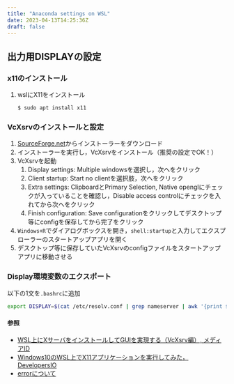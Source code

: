 ```yaml
---
title: "Anaconda settings on WSL"
date: 2023-04-13T14:25:36Z
draft: false
---
```


## 出力用DISPLAYの設定
### x11のインストール
1. wslにX11をインストール
    ```bash
    $ sudo apt install x11
    ```

### VcXsrvのインストールと設定
1. [SourceForge.net](https://ja.wikipedia.org/wiki/SourceForge.net)からインストーラーをダウンロード
1. インストーラーを実行し，VcXsrvをインストール（推奨の設定でOK！）
1. VcXsrvを起動
    1. Display settings: Multiple windowsを選択し，次へをクリック
    1. Client startup: Start no clientを選択肢，次へをクリック
    1. Extra settings: ClipboardとPrimary Selection, Native openglにチェックが入っていることを確認し，Disable access controlにチェックを入れてから次へをクリック
    1. Finish configuration: Save configurationをクリックしてデスクトップ等にconfigを保存してから完了をクリック
1. `Windows+R`でダイアログボックスを開き，`shell:startup`と入力してエクスプローラーのスタートアップアプリを開く
1. デスクトップ等に保存していたVcXsrvのconfigファイルをスタートアップアプリに移動させる

### Display環境変数のエクスポート
以下の1文を`.bashrc`に追加
```bash	
export DISPLAY=$(cat /etc/resolv.conf | grep nameserver | awk '{print $2}'):0.0
```

#### 参照
- [WSL上にXサーバをインストールしてGUIを実現する（VcXsrv編）, メディアID](https://atmarkit.itmedia.co.jp/ait/articles/1812/06/news040.html)
- [Windows10のWSL上でX11アプリケーションを実行してみた，DevelopersIO](https://dev.classmethod.jp/articles/wsl-x-window/)
- [errorについて](https://rin-ka.net/windows-x-server/)
